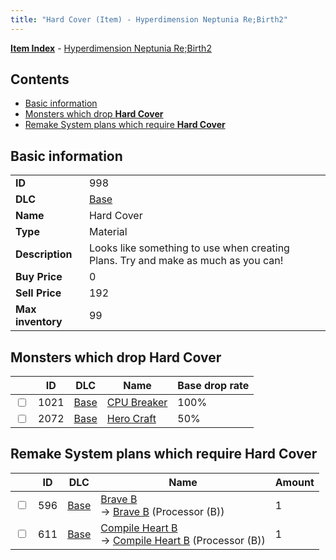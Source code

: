 ```yaml
---
title: "Hard Cover (Item) - Hyperdimension Neptunia Re;Birth2"
---
```


[**Item Index**](/neptunia/rb2/item/index.html) - [Hyperdimension Neptunia Re;Birth2](/neptunia/rb2)

## Contents

- [Basic information](#basic-information)
- [Monsters which drop **Hard Cover**](#monsters-which-drop-hard-cover)
- [Remake System plans which require **Hard Cover**](#remake-system-plans-which-require-hard-cover)

## Basic information

|   |   |
| -- | -- |
| **ID** | 998 |
| **DLC** | [Base](/neptunia/rb2/dlc/0-base.html) |
| **Name** | Hard Cover |
| **Type** | Material |
| **Description** | Looks like something to use when creating Plans. Try and make as much as you can! |
| **Buy Price** | 0 |
| **Sell Price** | 192 |
| **Max inventory** | 99 |

## Monsters which drop **Hard Cover**

|    | ID | DLC | Name | Base drop rate |
| -- | -- | --- | ---- | -------------- |
| <input type="checkbox" id="rb2-monster-0-1021" class="trackbox" /> | 1021 | [Base](/neptunia/rb2/dlc/0-base.html) | [CPU Breaker](/neptunia/rb2/monster/0-1021-cpu-breaker.html) | 100% |
| <input type="checkbox" id="rb2-monster-0-2072" class="trackbox" /> | 2072 | [Base](/neptunia/rb2/dlc/0-base.html) | [Hero Craft](/neptunia/rb2/monster/0-2072-hero-craft.html) | 50% |

## Remake System plans which require **Hard Cover**

|    | ID | DLC | Name | Amount |
| -- | -- | --- | ---- | ------ |
| <input type="checkbox" id="rb2-remake-0-596" class="trackbox" /> | 596 | [Base](/neptunia/rb2/dlc/0-base.html) | [Brave B](/neptunia/rb2/remake/0-596-brave-b.html)<br />→ [Brave B](/neptunia/rb2/item/0-3383-brave-b.html) (Processor (B)) | 1 |
| <input type="checkbox" id="rb2-remake-0-611" class="trackbox" /> | 611 | [Base](/neptunia/rb2/dlc/0-base.html) | [Compile Heart B](/neptunia/rb2/remake/0-611-compile-heart-b.html)<br />→ [Compile Heart B](/neptunia/rb2/item/0-3418-compile-heart-b.html) (Processor (B)) | 1 |